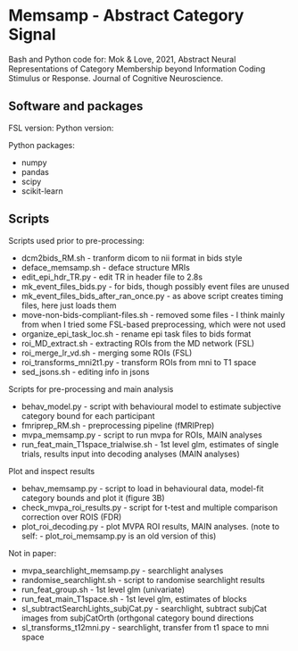 # Memsamp - Abstract Category Signal

Bash and Python code for: Mok & Love, 2021, Abstract Neural Representations of Category Membership beyond Information Coding Stimulus or Response. Journal of Cognitive Neuroscience.

## Software and packages

FSL version:
Python version:

Python packages:
- numpy
- pandas
- scipy
- scikit-learn


## Scripts

Scripts used prior to pre-processing:
- dcm2bids_RM.sh - tranform dicom to nii format in bids style
- deface_memsamp.sh - deface structure MRIs
- edit_epi_hdr_TR.py - edit TR in header file to 2.8s
- mk_event_files_bids.py - for bids, though possibly event files are unused
- mk_event_files_bids_after_ran_once.py - as above script creates timing files, here just loads them
- move-non-bids-compliant-files.sh - removed some files - I think mainly from when I tried some FSL-based preprocessing, which were not used
- organize_epi_task_loc.sh - rename epi task files to bids format
- roi_MD_extract.sh - extracting ROIs from the MD network (FSL)
- roi_merge_lr_vd.sh - merging some ROIs (FSL)
- roi_transforms_mni2t1.py - transform ROIs from mni to T1 space
- sed_jsons.sh - editing info in jsons

Scripts for pre-processing and main analysis
- behav_model.py - script with behavioural model to estimate subjective category bound for each participant
- fmriprep_RM.sh - preprocessing pipeline (fMRIPrep)
- mvpa_memsamp.py - script to run mvpa for ROIs, MAIN analyses
- run_feat_main_T1space_trialwise.sh - 1st level glm, estimates of single trials, results input into decoding analyses (MAIN analyses)

Plot and inspect results
- behav_memsamp.py - script to load in behavioural data, model-fit category bounds and plot it (figure 3B)
- check_mvpa_roi_results.py - script for t-test and multiple comparison correction over ROIS (FDR)
- plot_roi_decoding.py - plot MVPA ROI results, MAIN analyses. (note to self: - plot_roi_memsamp.py is an old version of this)

Not in paper:
- mvpa_searchlight_memsamp.py - searchlight analyses
- randomise_searchlight.sh - script to randomise searchlight results 
- run_feat_group.sh - 1st level glm (univariate)
- run_feat_main_T1space.sh - 1st level glm, estimates of blocks
- sl_subtractSearchLights_subjCat.py - searchlight, subtract subjCat images from subjCatOrth (orthgonal category bound directions
- sl_transforms_t12mni.py - searchlight, transfer from t1 space to mni space

